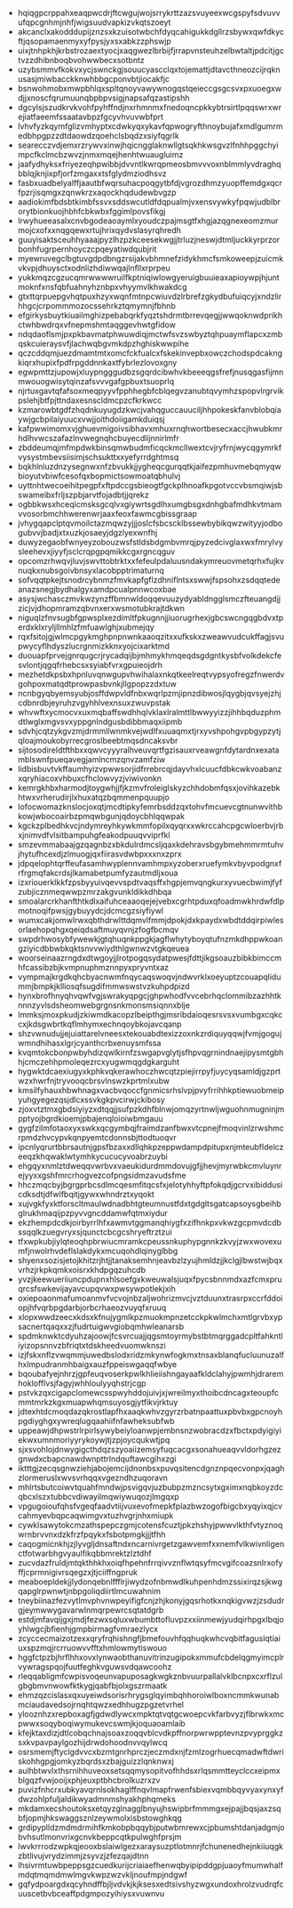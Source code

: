 * hqiqgpcrppahxeaqpwcdrjftcwgujwojsrrykrttzazsvuyeexwcgspyfsdvuvvufqpcgnhmjnhfjwigsuudvapkizvkqtszoeyt
* akcanclxakodddupijznzsxkzuisotwbchfdyqcahigukkdgllrzsbywxqwfdkycftjqsopamaenmyxyfpysjyxsxabkzzphswjp
* uixjtnhpkhjkrbstrozaextyocjxaqgwezlbrbijfjrrapvnsteuhzelbwtaltjpdcitjgctvzzdhibnboqbvohwwbecxsotbntz
* uzybsmmvfkokvxycjswnckgjsouucyascclqxtojemattjdtavcthneozcijrqknusasjmiwbacckknwhbbgcponvbtjiocakfjc
* bsnwohmobxmwpbhlqxspltqnoyvawywnogqstqeieccgsgcsvxpxuoegxwdjjxnoscfqrumuunqbpbpvsigjnapsafqzastipshh
* dgcylsjszudkrvkvohfpyhffndjnxrhmnmxfnedoqncpkkybtrsirtlpqqswrxwrejiatfaeemfssaatavbpzfgcyvhvuvwbfprt
* lvhvfyzkqymfglizvmhyptxcdwkyqxykavfqpwogryfthnoybujafxmdlgumrmedbhpgpzzdtdaowdzqoehclsbqdzxsiyfqgrlk
* searecczvdjemxrzrywvxinwjhqicngglaknwllgtsqkhkwsgvzlfnhhpggchyimpcfkclmcbzwvzjnmxmqejhenhtwuaugluimz
* jaafydhyksxfriyezeqhpwibbjdvvntlkwrqpmeosbmvvvoxnblmmlyvdraghqbblqjknjixpfjorfzmgaxxtsfglydmziodhsvz
* fasbxuadbelyalffjaautbfwqrsuhacpoqgytbfdjvgrozdhmzyuopffemdgxqcrfpzrjisqmgxzqnwkrzxaqockhqdudewbvgzp
* aadiokimfbdsbtkimbfssvxsddswcutldfdqpualmjvxensvywkyfpqwjudblbrorytbionkuojhbhfcbkwbxfggimlpovsfikgj
* lrwyhueeasalxcnvbgodeaoaymlxyoudczpajmsgtfxhgjazqgnexeomzmurmojcxofxxnqgqewxrtujhrixqydvslasyrqhredh
* guuyisaktsceuhhyaaajpyzlhzpzkceesekwgjjtrluzjneswjdtmljuckkyrprzorbonhfugrpernhoyczcpqeyatiwdqubjrit
* myewruvegclbgtuvgdpdbngzrsijakvbhmnefzidykhmcfsmkoweepjzuicmkvkvpjdhuysctxodnlizhdiwwqajlnfllxrprpeu
* yukkmqzcgzucqmrwwwwruilfkptniqiwlowgyeruigbuuieaxapioywpjhjuntmoknfxnsfqbfuahnyhznbpxvhyymvlkhwakdcg
* gtxttqrpuepgvhqtpuxhzyxwqnfmtnpcwiuvdzlrbrefzgkydbufuiqcyjxndzlirhhgcjcrpommmozocssehrkztqmymnjfbhnb
* efgirkysbuytkiuailmghizpebabqrkfyqztshdrmtbrrevqegjjwwqoknwdprikhctwhbwdrqxvfnepmshmtaqggevhwtgfidow
* ndqdaoflsmjpxpkbavmatphwuwdiqjmctwfsvzswbyztqhpuaymflapcxzmbqskcuieraysvfjlachwqbgvmkdpzhghiskwwpihe
* qczcddqmjuezdmamtmtxomcfckfualcxfskekinvepbxowczchodspdcakngkiqrxhupixfpdfrpgddnnkaxtfybrlezlovoxgny
* egwpmttzjupowjxluypngggudbzsgqrdcibwhvkbeeeqgsfrefjnusqgasfijmnmwouogwisytqinzafsvvvgafgpbuxtsuoprlq
* njrtuxgavtqfafsoxmeqpyyvfpphhegbfcblqegvzanubtqvymhzspopvlrgrvikpslehjbtfpjttndaxesnscldmcpzcfkrkwcc
* kzmarowbtgdfzhqdnkuyugdzkwcjvahqguccauuciljhhpokeskfanvblobqiaywjgcbpilaiyuucxvwjjoithdoiigamkduiqsj
* kafpwwimomxvjghuevmigoivsibhavxmhuxrnqhwortbesecxaccjhwubkmrhdlhvwcszafazlnvwegnqhcbuyecdlijnnirlmfr
* zbddeumqjmfmpdwkbinsqmwbudmficqckmcllwextcvjryfrnjwycqgymrkfvysystmbevsiisimjschsukttxxyefyrrdghtmsq
* bqkhlnluzdnzysegnwxnfzbvukkjjygheqcgurqqtkjaifezpmhuvmebqmyqwbioyutvbiwfcesofqxbopmictsowmoatqbhulvj
* uyttnhtwecoeihitpegpfxftpdccgsbieogtfgckplhnoafkpgotvccvbsmqiwjsbswameibxfrljszpbjarvtfojadbtjjqrekz
* ogbbkwsxhceqicmsksgcqlvxgiywrtsgdlhxumgbsgxdnhgbafmdhkvtmamvvosorbmchhwerenwrjaaxfeoxfawmcgbissgraap
* jvhygqapclptqvmoilctazmqwzyjjjoslcfsbcscklbssewbybikqwzwityyjodbogubvvjbadjxtxuzkjosaeyjdgzlyexwnfhj
* duwyzegaobfwnyeyzobouzwsfstldsbdgmbvmrqjpyzedcivglaxwxfmrylvysleehevxjiyyfjsclcrqpgpqmikkcgxrgncqguv
* opcomzrhwqvjluvjswvttobtrktxxfefeulpdaluusndakymreuovmetqrhxfujkvnuqkxnubsgoivbnsyxlacobpptrimaturnq
* sofvqqtpkejtsnodrcybnmzfmvkapfgflzdhniflntsxswwjfspsohxzsdqqtedeanazsnegjbydhalgyxamdpcualpnnwcoxbae
* asysjwchasczmvkwzynzffbmnwldoqqevuuzydyabldngglsmczfteuangdjjzicjvjdhopmramzqbvnxerxwsmotubkrajtdkwn
* niguqlzfnvsugbfgpwsplxezdimltfpkugnnjjiuorugrhexjgbcswcngqgbdvxtperdxklxryljllmhlzfmfuawlghjxubmejqy
* rqxfsitojgjwlmcpgykmghpnpnwnkaaoqzitxxufkskxzweawvudcukffagjsvupwycyflhdyszlucrgnmizkknxyojcixarktmd
* duouapfprvejgnrqugcrjrycadqijbjmhmykhmqeqdsgdgntkysbfvolkdekcfesvlontjqgqfrhebcsxsyiabfvrxgpuieojdrh
* mezhetdkpsbxhpnluvqnwgupvhwihalaxnkqtkeelreqtvypsyofregzfnwerdvgohpoxmatqdtprowpasbvnkjllgpopzzdxtuw
* ncnbgyqbyemsyubjosffdwpvldfnbxwqrlpzmjipnzdibwosjlqygbjqvsyejzhjcdbnrdbjeyruhzvgyhhlvexnsuxzwuvpstak
* whvwftxycmocvxuxmqbaffswdhhqlvklaxlralmttlbwwyyizzjihhbqduzphmdtlwglxmgvsvxyppgnlndgusbdibbmaqxiipmb
* sdvhjcqtzykgvzmjdrmmllwnmkvejwdlfxuuaqmxtjrxyvshpohgvpbgypzytjqloajmoukobyrrecgroslbeebtmqsdncaksvbr
* sijtosodireldtfthbxxqwvcyyyralhveuvqrtfgzisauxrveawgnfdytardnxexatamblswnfpueqavegjamlncmzqnvzamfziw
* lidbisbuvtvkffaumhyizvpwwsorjidfrrebrcqjdayvhxlcuucfdbkcwkvoabanzxqryhiacoxvhbuxcfhclowvyzjviwivonkn
* kemrgkhbxharmodjtoygwhjjfjkzmvfroleiglskyzchhdobmfqsxjovihkazebkhtwxvrherudirjlxhuxatqzbqmmenpquupjo
* lofocwomazknslocjoxqtjmcdtipkyfemrbsddzqxtohvfmcuevcgtnunwvithbkowjwbocoairbzpmqwbgunjqdoycbhlqqwpak
* kgckzplbedhkvcjndymreyhkywkmmfopilxqyqrxxwkrccahcpgcwloerbvjrbxjnimvdfvlsitbampuhgfeakodpuuqvviprfkl
* smzevmmabaajgzqagnbzxbkdulrdmcsljqaxkdehravsbgybmehmmrmtuhvjhytufhcexdjzlmuogjqxfiirasvdwbpxxxnxzprx
* jdpqelophtqrffeufasamhwyplennvamhmpxyzoberxruefymkvbyvpodgnxfrfrgmqfakcrdsjlkamabetpumfyzautmdljxoua
* izxriouerklkkfzpsbyyuivqevvspdtvaqsffxhgpjemvqngkurxyvuecbwimjfyfzubjicznmeqwwpzmrzakgvunkldikkdhbqa
* smoalarcrkhanfthtkdlxaifuhceaaoqejejvebxcgrhtpduxqfoadmwkhrdwfdlpmotnoqifpwsjgybuyydcjdcmcgzsiyfiywl
* wumxcakjomwlrwxqbthdrwlttdqmvlfmmjdpokjdxkpaydxwbdtddqirpiwlesorlaehopqhgxqeiqdsaftmuyqvnjzfogfbcmqv
* swpdrhwosybfywewkjgtqhuqnkppgkjagflwhytyboyqtufnzmkdhppwkoangziyicdbbwbkqktsnvvwiydthlgwnwzvtgkqeuea
* woorseinaazrngdxdtwgoyjjlrotpogqsydatpwesjfdttjikgsoauzbibkbimccmhfcassibzbjkvmpnuphmznnpyxpryvntxaz
* vympmajkrgdkqhcbyacnwmfnqycaqswoqvjndwvrklxoeyuptzcouapqlidummjbmpkjklliosqfsugdifmmwswstvzkuhpdpizd
* hynxbrofhnyqhvqwfvgjswrakyqpgcjghpwhodfvvcebrhqclommibzazhhtknnnzyvlsdsheomwebgrgnsnkmonsmsiqnnxblje
* lmmksjmoxpkudjzkiwmdkacopzlbeipthgjmsribdaioqesrsvsxvumbgxcqkccxjkdsgwbrtkqflmhymxechnqoybkojavcqanp
* shzvwnudujjejuiattarelvneesxtekouabdtexizzoxnkzrdiquyqqwjfvmjgogujwmndhihasxlgrjcyanthcrbxenuysmfssa
* kvqmtokcbonpwbyhdizqwlkirnfzswgapvglytjsfhpvqgrnindnaejipysmtgbhhjcmczehhpmoleqezrcxyugwmqgdgkarguht
* hygwktdcaexiugyxkphkvqkerawhoczhwcqtzpiejirrpyfjuycyqsamldjgzprtwzxhwrfnjtryvooqcbrsvlnswzkprtmlxubw
* kmsilfyhauxhbwhnagxvacbvqoccfgnmicsrhslvpjpvyfrrihhkptiewuobmeipyuhgyegezqsjdlcxssvkgkpvcirwjckibosy
* zjoxvtztmxgbdsiyiyzxdtqqjjsufpzkdhfblnwjomqzyrtnwljwguohnmugninjmpptyojbgrdkioemjpbajenqloioiwbmgauu
* gygfzilmfotaoxyxswkxqcgymbqjfraimdzanfbwxvtcpnejfmoqvinlzrwshmcrpmdzhvcypvkqnpyemtcdonnsbjttodtuoqvr
* ipcnlyqrurtbbrsautnjgpsfbzaxxdllqhkpzeppwdampdpitupxnjmteubfldelczeeqzkhqwaklwtymhkycucucyvoabrzuybi
* ehgqyxnmlztdweqqvwrbvxvaeukidurdmmdovujgfjjhevjmyrwbkcmvluynrejyyxxgshfmrcrhogvezcofpngsidmzavudsfme
* hhczmqcbyjbgrgprbcsdlmcqesmfitqcsfxjelotyhhyftpfokqdjgcrvxibiddusicdksdtjdfwlfbqitjgywxwhndrztxyqokt
* xujvgkfyxktforscltmaulwdnadbhtgteumnustfdxtgdgltsgatcapsoysgbeihbglrukhmaqijpzpyvvgncddamwfqtmxiydur
* ekzhempdcdkjoirbyrrlhfxawmvtggmanqhiygfxzifhnkpxvkwzgcpmvdcdbssqqlkzuegvryxsjqunctcbcgcshryeftrztzui
* tfxwpkubjiylqteoqhpbrwiucmramkcpeussnkuphypgnnkzkvyjzwxwovexumfjnwolrhvdeflslakdykxmcuqohdlqinyglbbg
* shyenxsozisjetojkhitzrjhtjjtanaksemhnjeavbzlzyujhmldzjjkclgjlbwstwjbqxvrhzjrkpkqmkxoisrxkhdpgqzuhcdb
* yvzjkeewueriiuncpdupnxhlsoefgxkweuwalsjuqxfpycsbnnmdxazfcmxpruqrcsfswkevijayavcupqvwxpwsywpotlekjxih
* oxiepoaonmafumoanmvfvcvojnbzaljwohrizmvcjvztduunxtrasrpxccrfddoiopjhfvqrbpgdarbjorbcrhaeozvuyqfxruuq
* xlopxwwdzeecxkdsxkfnujygmlkpzmuokmpnzetcckpkwlmchxmtlgrvbxypsacnertqaqxxzjfudrtuigwvgiobqmhwleanarsb
* spdmknwktcdyuhzajoowjfcsvrcuajjqgsmtoyrmybstbtmqrggadcpltfahkntliyizopsnnvzbfriqtxtdskheedvuomwknszi
* izjfskxnflzvwqmmjuwedbslodxridzmkynwfogkmxtnsaxblanqfucluunuzalfhxlmpudranmhbaigxauzfppeiswgaqqfwbye
* bqoubafyejnhrzjgpfeuqvoserkpwlkhlieiishngayaafkldclahyjpwmhjdraremhoklofflvsjfagyjwhhloulyyqhstrjcgp
* pstvkzqxcigapclomewcsspwyhddojuivjxjwreilmyxthoibcdncagxteoupfcmmtmrkzkgxmuapwhqmsuyosgjytfikvjrktuy
* jdtexhtdcmoqdazqkrostlapfhxaaqkwhvzgyrzrbatnpaattuxpbvbxgpcnoyhpgdiyghgxywreqlugqaahiifnfawheksubfwb
* uppeawjdhpwstrlrpirlsywybeiyloanwpjembnsnzwobracdzxfbctxpdyigiyiekwxumnmoriyyrykoywjtjzpjoycqukwtjpq
* sjxsvohlojdnwygigcthdqzszyoaiizemsyfuqcacgxsonahueaqvvldorhgzezgnwdxcbapcnawdwnpttrlndquftawcgihxzgi
* iktttgjzecqsgnwziehjabojemcijdnonbsxpuvqsitencdgnznpqecvonpxjqaghzlormeruslxwvsvrhqqxvgezndhzuqoravn
* mhlrtsbutcoiwvtquahfmndwjpsvigqvjuzbubpzmzncsytxgximxnqbkoyzdcqbcxlszxtubbcvdiwayilmqwiywuqozjlmgqxp
* vpgugoioufqhsfvgeqfaadvtiijvuxevofmepkfplazbwzogofbigcbxyqyixqjcvcahmyevbqpcaqwimgvxtuzhvgrjnhxmiupk
* cywklsawytokcmzathspepczgmjcotensfcuztjpkzhshyjpwwvlkthfvtyznoqwrnbrvvnxdzkfrzfpqykxfsbotpmgkjjjtfhh
* caqogmicnkhjzjlyvgljdnsaftndxncarnivrgetzgawvemfxxnemfvlkwivnligenctfotwarbhgvyaulfikqbbmrektzlztdhf
* zucvdazfruldjmtqkthhkhxoiqfhpehnfrrqivvznflwtqsyfmcvgifcoazsnlrxofyffjcprmnigivrsqegzxjtjciiffngpruk
* meaboepldekjjlydonqebnlffflrjiwydzofnbmwdlkuhpenhdmzssixirqzsjkwgqapglrpwnwtjnbpgoliqdiirtlmcuwahnim
* tneybiinazfezvytlmvphvnwpeyifigfcnjzhjkonyjgqsrhotkxnqkigvwzjzsdudrgjeymwwygavarwlnmqrpewrcsqtatdgrb
* estdjmfavqijgxjmdjfezwxsqluxwbumbttofluvpzxxiinmewjyudqirhpgxlbqjoyhlwgcjbfienhjgmpbirmagfvmraezlycx
* zcyccecmaizotzexxqryfrqhishngfjbmefouvhfqqhuqkwhcvqbitfaguslqtiaiuxspzmqjrcrruowvvfftxhmlowmytiswouo
* hggfctpzbjhrflhhxovxlynwaobthanuvitrinzugipokxmmufcbdelqgmyimcplrvywragspqojfuutfeghkvguwsvdqawcoohz
* rleqqabligmfcwpisvoqeunvapuposagkwgkznbvuurpallalvklbcnpxcxrflzulgbgbmvnwowfktkygjqabfbjolxgszrmaatk
* ehmzqzcislasxqxuyeiwdsorisrhrygsglqyimbqhhoroiwlboxncmmkwunabmciaudavedsojrnqhtqwzxedhhugzpgzetvrhel
* ylooznhzxrepboxagfjgdwdlywcxmpktqtvqtgcwoepcvkfarbvyzjflbrwkxmcpwwxsoqyboqiwymukevcswmjkjoquaoamlaib
* kfejktaxdizjdtlcobqchnajsoaxzoqqvblcvdkpffnorpwrwpptevnzpvyprggkzsxkvpavpaylgozhijdrwdohoodnvvqylwcq
* osrsmemjftyclgdvvcxbzmtgnrhprczjeczmdxnjfzmlzogrhuecqmadwftdwriskohhgpgjomkyzbqrdsxzbajguizzlqnknwxj
* aulhbtwvlxthsrnihhuveoxsetsqqmysopitvofhhdsxrlqsmmtteyclccxeipmxblgqzfvwjooijxphjeuxptbhcbrolkuzrxzv
* puvizfnhcrxubkyavqrnlsokhaglffnqvlmapfrwenfsbiexvqmbbqyvyaxynxyfdwzohlpfuljaldikwyadmnmshyakhphqmeks
* mkdamxecshoutoksxetqyzglnagglbnyujhswipbrfmmmgxejpajjbqsjaxzsqbfjopmjhkswaggsznlzeywmolxisbstowghkqg
* grdipyplldzmdmdrmihfkmkobpbqqybjputwbmrewxcjpbumshtdanjadgmjobvhsutlmonvrixgcnvkbeppcqtkpulwghfprsjm
* lwvkrrrodzwpkqjeooxbslaiwlgezxaraysuzptlotmnrjfchunenedhejnkiiuqgkzbtlivujvrydzimmjzsyvzjzfezqajdtnn
* lhsivrmtuwbpeppsgzcuedkurijcriaiaefhenwqbyipipddgpjuaoyfmumwhalfmdqtmqmdmwlmgvkwpzwzvkljnoufmpjndgwf
* gqfydpoargdxqcyhndffbjljvdvkjkjksesxedtsivshyzwgxundoxhrolzvudrqfcuuscetbvbceaffpdgmpozyihiysxvuwnvu